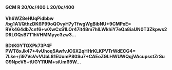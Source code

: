 #### GCM R 20/0c/400 L 20/0c/400
**Vh6WZ8eHUqPidbbw**<br/>**/bg1A1/QthzDK6P99oQOvyH7yTfwgWgBibNU+9CMPxE=**<br/>**RVk464db7cnf6+wXwCxS1LOr47it48m7hILWkhiY7eQa8iaUN0T3Zkpws2DRLGQsB7T1hVHMMyyc3zw3...**<br/><br/>
**BDtKGYTOXPk73P4F**<br/>**PWT8xJk47+4vUhoq5AwfvJC6X2qHHrKLKPVTrWdECG4=**<br/>**7Lke+/i97VcVvVUbL81EUumP80Su7+CAEoZGLHWUWQqjVAcupsstZrSuG9NpcV5+tUGY11UM+siUm65W...**